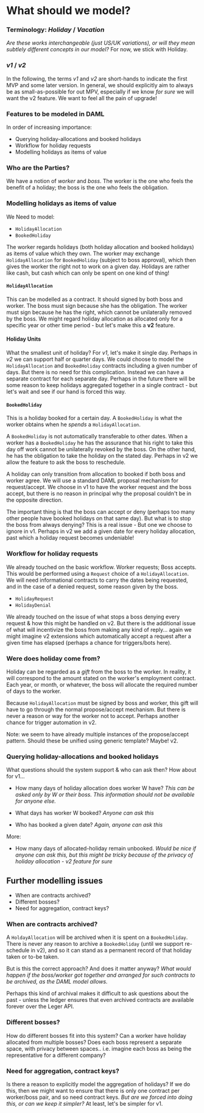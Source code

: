 
# What should we model?

### Terminology: *Holiday* / *Vacation*

*Are these works interchangeable (just US/UK variations), or will they mean subtlely different concepts in our model?* For now, we stick with Holiday.

### *v1* / *v2*

In the following, the terms *v1* and *v2* are short-hands to indicate the first MVP and some later version. In general, we should explicitly aim to always be as small-as-possible for out MPV, especially if we know *for sure* we will want the v2 feature. We want to feel all the pain of upgrade!


### Features to be modeled in DAML

In order of increasing importance:

- Querying holiday-allocations and booked holidays
- Workflow for holiday requests
- Modelling holidays as items of value


### Who are the Parties?

We have a notion of *worker* and *boss*. The worker is the one who feels the benefit of a holiday; the boss is the one who feels the obligation.


### Modelling holidays as items of value

We Need to model:

- `HolidayAllocation`
- `BookedHoliday`

The worker regards holidays (both holiday allocation and booked holidays) as items of value which they own. The worker may exchange `HolidayAllocation` for `BookedHoliday` (subject to boss approval), which then gives the worker the right not to work on a given day. Holidays are rather like cash, but cash which can only be spent on one kind of thing!

#### `HolidayAllocation`

This can be modelled as a contract. It should signed by both boss and worker.
The boss must sign because she has the obligation. The worker must sign because he has the right, which cannot be unilaterally removed by the boss.
We might regard holiday allocation as allocated only for a specific year or other time period - but let's make this a **v2** feature.


#### Holiday Units

What the smallest unit of holiday? For *v1*, let's make it single day. Perhaps in *v2* we can support half or quarter days.
We could choose to model the `HolidayAllocation` and `BookedHoliday` contracts including a given number of days. But there is no need for this complication. Instead we can have a separate contract for each separate day. Perhaps in the future there will be some reason to keep holidays aggregated together in a single contract - but let's wait and see if our hand is forced this way.


#### `BookedHoliday`

This is a holiday booked for a certain day. A `BookedHoliday` is what the worker obtains when he *spends* a `HolidayAllocation`.

A `BookedHoliday` is not automatically transferable to other dates. When a worker has a `BookedHoliday` he has the assurance that his right to take this day off work cannot be unilaterally revoked by the boss. On the other hand, he has the obligation to take the holiday on the stated day. Perhaps in v2 we allow the feature to ask the boss to reschedule.

A holiday can only transition from allocation to booked if both boss and worker agree. We will use a standard DAML proposal mechanism for request/accept. We choose in v1 to have the worker request and the boss accept, but there is no reason in principal why the proposal couldn't be in the opposite direction.

The important thing is that the boss can accept or deny (perhaps too many other people have booked holidays on that same day). But what is to stop the boss from always denying? This is a real issue - But one we choose to ignore in v1.  Perhaps in v2 we add a given date for every holiday allocation, past which a holiday request becomes undeniable!


### Workflow for holiday requests

We already touched on the basic workflow. Worker requests; Boss accepts.
This would be performed using a `Request` choice of a `HolidayAllocation`.
We will need informational contracts to carry the dates being requested,
and in the case of a denied request, some reason given by the boss.

- `HolidayRequest`
- `HolidayDenial`

We already touched on the issue of what stops a boss denying every request & how this might be handled on v2. But there is the additional issue of what will incentivize the boss from making any kind of reply... again we might imagine v2 extensions which automatically accept a request after a given time has elapsed (perhaps a chance for triggers/bots here).


### Were does holiday come from?

Holiday can be regarded as a *gift* from the boss to the worker. In reality, it will correspond to the amount stated on the worker's employment contract. Each year, or month, or whatever, the boss will allocate the required number of days to the worker.

Because `HolidayAllocation` must be signed by boss and worker, this gift will have to go through the normal propose/accept mechanism. But there is never a reason or way for the worker not to accept. Perhaps another chance for trigger automation in v2.

Note: we seem to have already multiple instances of the propose/accept pattern. Should these be unified using generic template? Maybe! v2.


### Querying holiday-allocations and booked holidays

What questions should the system support & who can ask then? How about for v1...

- How many days of holiday allocation does worker W have? *This can be asked only by W or their boss. This information should not be available for anyone else.*

- What days has worker W booked? *Anyone can ask this*

- Who has booked a given date? *Again, anyone can ask this*

More:

- How many days of allocated-holiday remain unbooked. *Would be nice if anyone can ask this, but this might be tricky because of the privacy of holiday allocation - v2 feature for sure*

## Further modelling issues

- When are contracts archived?
- Different bosses?
- Need for aggregation, contract keys?

### When are contracts archived?

A `HoldayAllocation` will be archived when it is spent on a `BookedHoliday`. There is never any reason to archive a `BookedHoliday` (until we support re-schedule in v2), and so it can stand as a permanent record of that holiday taken or to-be taken.

But is this the correct approach? And does it matter anyway? *What would happen if the boss/worker got together and arranged for such contracts to be archived, as the DAML model allows.*

Perhaps this kind of archival makes it difficult to ask questions about the past - unless the ledger ensures that even archived contracts are available forever over the Leger API.

### Different bosses?

How do different bosses fit into this system? Can a worker have holiday allocated from multiple bosses? Does each boss represent a separate space, with privacy between spaces.. i.e. imagine each boss as being the representative for a different company?

### Need for aggregation, contract keys?

Is there a reason to explicitly model the aggregation of holidays? If we do this, then we might want to ensure that there is only one contract per worker/boss pair, and so need contract keys. *But are we forced into doing this, or can we keep it simpler?* At least, let's be simpler for v1.
